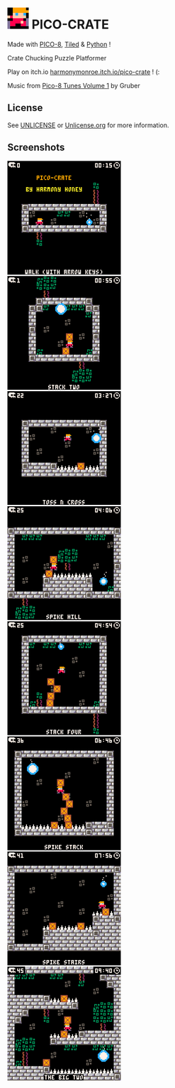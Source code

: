 # ![icon](icon/48.png) PICO-CRATE
Made with [PICO-8](https://www.lexaloffle.com/pico-8.php), [Tiled](https://www.mapeditor.org/) & [Python](https://www.python.org/) !

Crate Chucking Puzzle Platformer 

Play on itch.io [harmonymonroe.itch.io/pico-crate](https://harmonymonroe.itch.io/pico-crate) ! (:

Music from [Pico-8 Tunes Volume 1](https://www.lexaloffle.com/bbs/?tid=29008) by Gruber

## License
See [UNLICENSE](UNLICENSE) or [Unlicense.org](https://unlicense.org/) for more information.

## Screenshots
![shot1](screens/1.png)
![shot2](screens/2.png)
![shot3](screens/3.png)
![shot4](screens/4.png)
![shot5](screens/5.png)
![shot6](screens/6.png)
![shot7](screens/7.png)
![shot8](screens/8.png)

